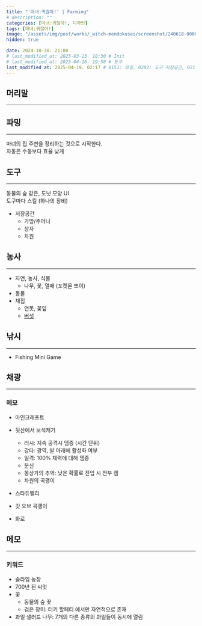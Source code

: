 ```yaml
---
title: "'마녀:귀찮아!' | Farming"
# description: ""
categories: [마녀:귀찮아!, 디자인]
tags: [마녀:귀찮아!]
image: "/assets/img/post/works/_witch-mendokusai/screenshot/240618-000000.png"
hidden: true

date: 2024-10-30. 21:08
# last_modified_at: 2025-03-23. 18:30 # Init
# last_modified_at: 2025-04-16. 19:58 # 도구
last_modified_at: 2025-04-19. 02:17 # 0151: 파밍, 0202: 도구 저장공간, 0217: 파밍
---
```


## 머리말

---

## 파밍

---

마녀의 집 주변을 정리하는 것으로 시작한다.  
자동은 수동보다 효율 낮게  

## 도구

---

동물의 숲 같은, 도넛 모양 UI  
도구마다 스킬 (하나의 장비)  

- 저장공간
  - 가방/주머니
  - 상자
  - 차원

## 농사

---

- 자연, 농사, 식물
  - 나무, 꽃, 열매 (포켓몬 뽀이)
- 동물
- 채집
  - 연못, 꽃잎
  - [버섯](https://x.com/Rappenem/status/1771590884108214574)

## 낚시

---

- Fishing Mini Game

## 채광

---

### 메모

- 마인크래프트
- 뒷산에서 보석캐기
  - 러시: 지속 공격시 뎀증 (시간 단위)
  - 강타: 광역, 발 아래에 활성화 여부
  - 일격: 100% 체력에 대해 뎀증
  - 분신
  - 몽상가의 추억: 낮은 확률로 진입 시 전부 캠
  - 차원의 곡괭이
- 스타듀밸리
- 갓 오브 곡괭이

- 화로

## 메모

---

### 키워드

- 슬라임 농장
- 700년 된 씨앗
- 꽃
  - 동물의 숲 꽃
  - 검은 장미: 터키 할페티 에서만 자연적으로 존재
- 과일 샐러드 나무: 7개의 다른 종류의 과일들이 동시에 열림
